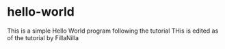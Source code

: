 # hello-world
This is a simple Hello World program following the tutorial
THis is edited as of the tutorial by FillaNilla
